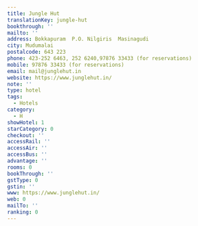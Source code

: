 ```yaml
---
title: Jungle Hut
translationKey: jungle-hut
bookthrough: ''
mailto: ''
address: Bokkapuram  P.O. Nilgiris  Masinagudi
city: Mudumalai
postalcode: 643 223
phone: 423-252 6463, 252 6240,97876 33433 (for reservations)
mobile: 97876 33433 (for reservations)
email: mail@junglehut.in
website: https://www.junglehut.in/
note: ''
type: hotel
tags:
  - Hotels
category:
  - H
showHotel: 1
starCategory: 0
checkout: ''
accessRail: ''
accessAir: ''
accessBus: ''
advantage: ''
rooms: 0
bookThrough: ''
gstType: 0
gstin: ''
www: https://www.junglehut.in/
web: 0
mailTo: ''
ranking: 0
---
```







